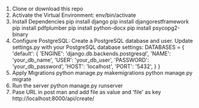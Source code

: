 1. Clone or download this repo
2. Activate the Virtual Environment:
  env/bin/activate
3. Install Dependencies
    pip install django
    pip install djangorestframework
    pip install pdfplumber
    pip install python-docx
    pip install psycopg2-binary
4. Configure PostgreSQL:
   Create a PostgreSQL database and user.
Update settings.py with your PostgreSQL database settings:
     DATABASES = {
    'default': {
        'ENGINE': 'django.db.backends.postgresql',
        'NAME': 'your_db_name',
        'USER': 'your_db_user',
        'PASSWORD': 'your_db_password',
        'HOST': 'localhost',
        'PORT': '5432',
    }
}
5. Apply Migrations
   python manage.py makemigrations
   python manage.py migrate
6. Run the server
   python manage.py runserver 
7. Pase URL in post man and add file as value and 'file' as key
   http://localhost:8000/api/create/

